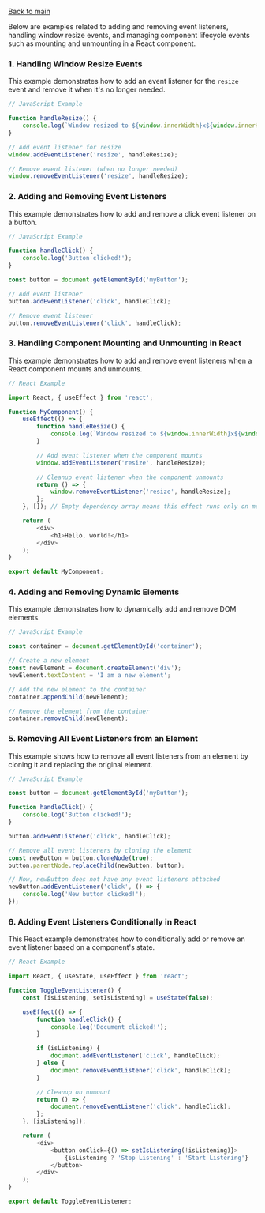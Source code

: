 [Back to main](README.md#more-topic)

Below are examples related to adding and removing event listeners, handling window resize events, and managing component lifecycle events such as mounting and unmounting in a React component.

### **1. Handling Window Resize Events**

This example demonstrates how to add an event listener for the `resize` event and remove it when it's no longer needed.

```javascript
// JavaScript Example

function handleResize() {
    console.log(`Window resized to ${window.innerWidth}x${window.innerHeight}`);
}

// Add event listener for resize
window.addEventListener('resize', handleResize);

// Remove event listener (when no longer needed)
window.removeEventListener('resize', handleResize);
```

### **2. Adding and Removing Event Listeners**

This example demonstrates how to add and remove a click event listener on a button.

```javascript
// JavaScript Example

function handleClick() {
    console.log('Button clicked!');
}

const button = document.getElementById('myButton');

// Add event listener
button.addEventListener('click', handleClick);

// Remove event listener
button.removeEventListener('click', handleClick);
```

### **3. Handling Component Mounting and Unmounting in React**

This example demonstrates how to add and remove event listeners when a React component mounts and unmounts.

```javascript
// React Example

import React, { useEffect } from 'react';

function MyComponent() {
    useEffect(() => {
        function handleResize() {
            console.log(`Window resized to ${window.innerWidth}x${window.innerHeight}`);
        }

        // Add event listener when the component mounts
        window.addEventListener('resize', handleResize);

        // Cleanup event listener when the component unmounts
        return () => {
            window.removeEventListener('resize', handleResize);
        };
    }, []); // Empty dependency array means this effect runs only on mount and unmount

    return (
        <div>
            <h1>Hello, world!</h1>
        </div>
    );
}

export default MyComponent;
```

### **4. Adding and Removing Dynamic Elements**

This example demonstrates how to dynamically add and remove DOM elements.

```javascript
// JavaScript Example

const container = document.getElementById('container');

// Create a new element
const newElement = document.createElement('div');
newElement.textContent = 'I am a new element';

// Add the new element to the container
container.appendChild(newElement);

// Remove the element from the container
container.removeChild(newElement);
```

### **5. Removing All Event Listeners from an Element**

This example shows how to remove all event listeners from an element by cloning it and replacing the original element.

```javascript
// JavaScript Example

const button = document.getElementById('myButton');

function handleClick() {
    console.log('Button clicked!');
}

button.addEventListener('click', handleClick);

// Remove all event listeners by cloning the element
const newButton = button.cloneNode(true);
button.parentNode.replaceChild(newButton, button);

// Now, newButton does not have any event listeners attached
newButton.addEventListener('click', () => {
    console.log('New button clicked!');
});
```

### **6. Adding Event Listeners Conditionally in React**

This React example demonstrates how to conditionally add or remove an event listener based on a component's state.

```javascript
// React Example

import React, { useState, useEffect } from 'react';

function ToggleEventListener() {
    const [isListening, setIsListening] = useState(false);

    useEffect(() => {
        function handleClick() {
            console.log('Document clicked!');
        }

        if (isListening) {
            document.addEventListener('click', handleClick);
        } else {
            document.removeEventListener('click', handleClick);
        }

        // Cleanup on unmount
        return () => {
            document.removeEventListener('click', handleClick);
        };
    }, [isListening]);

    return (
        <div>
            <button onClick={() => setIsListening(!isListening)}>
                {isListening ? 'Stop Listening' : 'Start Listening'}
            </button>
        </div>
    );
}

export default ToggleEventListener;
```
